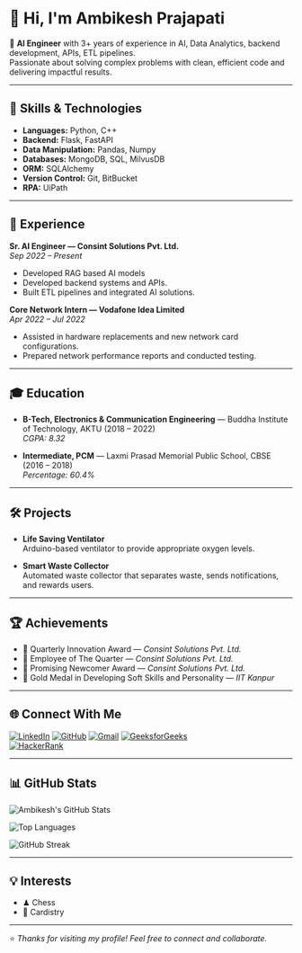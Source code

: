 # 👋 Hi, I'm Ambikesh Prajapati

🚀 **AI Engineer** with 3+ years of experience in AI, Data Analytics, backend development, APIs, ETL pipelines.  
Passionate about solving complex problems with clean, efficient code and delivering impactful results.

---

## 🔧 Skills & Technologies

- **Languages:** Python, C++
- **Backend:** Flask, FastAPI  
- **Data Manipulation:** Pandas, Numpy  
- **Databases:** MongoDB, SQL, MilvusDB  
- **ORM:** SQLAlchemy  
- **Version Control:** Git, BitBucket  
- **RPA:** UiPath  

---

## 💼 Experience

**Sr. AI Engineer — Consint Solutions Pvt. Ltd.**  
*Sep 2022 – Present*  
- Developed RAG based AI models
- Developed backend systems and APIs.  
- Built ETL pipelines and integrated AI solutions.  

**Core Network Intern — Vodafone Idea Limited**  
*Apr 2022 – Jul 2022*  
- Assisted in hardware replacements and new network card configurations.  
- Prepared network performance reports and conducted testing.  

---

## 🎓 Education

- **B-Tech, Electronics & Communication Engineering** — Buddha Institute of Technology, AKTU (2018 – 2022)  
  *CGPA: 8.32*  

- **Intermediate, PCM** — Laxmi Prasad Memorial Public School, CBSE (2016 – 2018)  
  *Percentage: 60.4%*  

---

## 🛠 Projects

- **Life Saving Ventilator**  
  Arduino-based ventilator to provide appropriate oxygen levels.  

- **Smart Waste Collector**  
  Automated waste collector that separates waste, sends notifications, and rewards users.  

---

## 🏆 Achievements

- 🥇 Quarterly Innovation Award — *Consint Solutions Pvt. Ltd.*  
- 🏅 Employee of The Quarter — *Consint Solutions Pvt. Ltd.*  
- 🌟 Promising Newcomer Award — *Consint Solutions Pvt. Ltd.*  
- 🥇 Gold Medal in Developing Soft Skills and Personality — *IIT Kanpur*  

---

## 🌐 Connect With Me

[![LinkedIn](https://img.shields.io/badge/LinkedIn-Connect-blue?logo=linkedin)](https://linkedin.com/in/ambikesh-prajapati-62147b1a7)
[![GitHub](https://img.shields.io/badge/GitHub-Follow-black?logo=github)](https://github.com/ambikeshprajapati)
[![Gmail](https://img.shields.io/badge/Email-Contact-red?logo=gmail)](mailto:ambikesh.p.30@gmail.com)
[![GeeksforGeeks](https://img.shields.io/badge/GeeksforGeeks-Profile-darkgreen?logo=geeksforgeeks)](https://www.geeksforgeeks.org/user/ambikeshprajapati/)  
[![HackerRank](https://img.shields.io/badge/HackerRank-Profile-brightgreen?logo=hackerrank)](https://www.hackerrank.com/profile/ambikesh1729)  

---

## 📊 GitHub Stats

![Ambikesh's GitHub Stats](https://github-readme-stats.vercel.app/api?username=ambikeshprajapati&show_icons=true&theme=tokyonight)  

![Top Languages](https://github-readme-stats.vercel.app/api/top-langs/?username=ambikeshprajapati&layout=compact&theme=tokyonight)  

![GitHub Streak](https://streak-stats.demolab.com?user=ambikeshprajapati&theme=tokyonight)  

---

## 💡 Interests

- ♟ Chess  
- 🎴 Cardistry  

---

⭐️ *Thanks for visiting my profile! Feel free to connect and collaborate.*  
